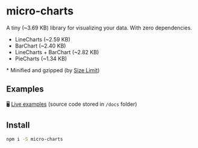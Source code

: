 # micro-charts

A tiny (~3.69 KB) library for visualizing your data. With zero dependencies.

- LineCharts (~2.59 KB)
- BarChart (~2.40 KB)
- LineCharts + BarChart (~2.82 KB)
- PieCharts (~1.34 KB)

\* Minified and gzipped (by [Size Limit](https://github.com/ai/size-limit))

## Examples

🖥 [Live examples](https://sanichkotikov.github.io/micro-charts/)
(source code stored in `/docs` folder)

## Install

```bash
npm i -S micro-charts
```

